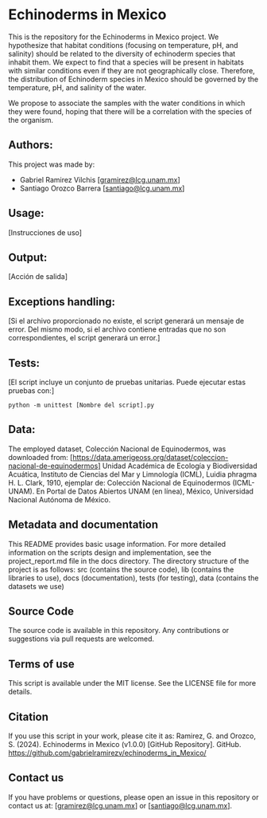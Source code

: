 # Echinoderms in Mexico

This is the repository for the Echinoderms in Mexico project. We hypothesize that habitat conditions (focusing on temperature, pH, and salinity) should be related to the diversity of echinoderm species that inhabit them. We expect to find that a species will be present in habitats with similar conditions even if they are not geographically close. Therefore, the distribution of Echinoderm species in Mexico should be governed by the temperature, pH, and salinity of the water.

We propose to associate the samples with the water conditions in which they were found, hoping that there will be a correlation with the species of the organism.

## Authors:

This project was made by:
- Gabriel Ramirez Vilchis [gramirez@lcg.unam.mx]
- Santiago Orozco Barrera [santiago@lcg.unam.mx]

## Usage:

[Instrucciones de uso]

## Output:

[Acción de salida]

## Exceptions handling:

[Si el archivo proporcionado no existe, el script generará un mensaje de error. Del mismo modo, si el archivo contiene entradas que no son correspondientes, el script generará un error.]

## Tests:

[El script incluye un conjunto de pruebas unitarias. Puede ejecutar estas pruebas con:]

```
python -m unittest [Nombre del script].py
```

## Data:

The employed dataset, Colección Nacional de Equinodermos, was downloaded from: [https://data.amerigeoss.org/dataset/coleccion-nacional-de-equinodermos]
Unidad Académica de Ecología y Biodiversidad Acuática, Instituto de Ciencias del Mar y Limnología (ICML), Luidia phragma H. L. Clark, 1910, ejemplar de: 
Colección Nacional de Equinodermos (ICML-UNAM). En Portal de Datos Abiertos UNAM (en línea), México, Universidad Nacional Autónoma de México.

## Metadata and documentation

This README provides basic usage information. For more detailed information on the scripts design and implementation, see the project_report.md file in the docs directory.
The directory structure of the project is as follows: src (contains the source code), lib (contains the libraries to use), docs (documentation), tests (for testing), data (contains the datasets we use)

## Source Code

The source code is available in this repository. Any contributions or suggestions via pull requests are welcomed.

## Terms of use

This script is available under the MIT license. See the LICENSE file for more details.

## Citation

If you use this script in your work, please cite it as:
Ramirez, G. and Orozco, S. (2024). Echinoderms in Mexico (v1.0.0) [GitHub Repository]. GitHub. https://github.com/gabrielramirezv/echinoderms_in_Mexico/ 

## Contact us

If you have problems or questions, please open an issue in this repository or contact us at: [gramirez@lcg.unam.mx] or [santiago@lcg.unam.mx].
